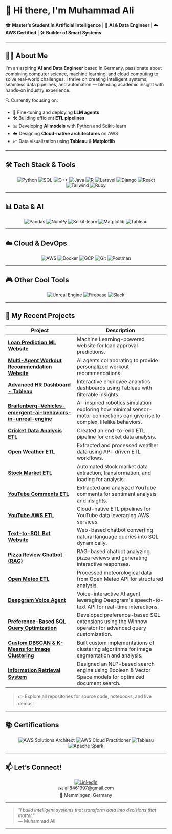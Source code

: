 # 👋 Hi there, I'm Muhammad Ali

🎓 **Master’s Student in Artificial Intelligence** | 🧠 **AI & Data Engineer** | ☁️ **AWS Certified** | 🛠️ **Builder of Smart Systems**

---

## 👨‍💻 About Me

I'm an aspiring **AI and Data Engineer** based in Germany, passionate about combining computer science, machine learning, and cloud computing to solve real-world challenges. I thrive on creating intelligent systems, seamless data pipelines, and automation — blending academic insight with hands-on industry experience.

🔍 Currently focusing on:

- 🤖 Fine-tuning and deploying **LLM agents**
- 🛠 Building efficient **ETL pipelines**
- 📊 Developing **AI models** with Python and Scikit-learn
- ☁️ Designing **Cloud-native architectures** on AWS
- 📈 Data visualization using **Tableau** & **Matplotlib**

---

## 🛠️ Tech Stack & Tools

<div align="center">

![Python](https://img.shields.io/badge/Python-3776AB?style=for-the-badge&logo=python&logoColor=white)
![SQL](https://img.shields.io/badge/SQL-00758F?style=for-the-badge&logo=postgresql&logoColor=white)
![C++](https://img.shields.io/badge/C++-00599C?style=for-the-badge&logo=c%2B%2B&logoColor=white)
![Java](https://img.shields.io/badge/Java-007396?style=for-the-badge&logo=java&logoColor=white)
![R](https://img.shields.io/badge/R-276DC3?style=for-the-badge&logo=r&logoColor=white)
![Laravel](https://img.shields.io/badge/Laravel-F55247?style=for-the-badge&logo=laravel&logoColor=white)
![Django](https://img.shields.io/badge/Django-092E20?style=for-the-badge&logo=django&logoColor=white)
![React](https://img.shields.io/badge/React-20232A?style=for-the-badge&logo=react&logoColor=61DAFB)
![Tailwind](https://img.shields.io/badge/Tailwind_CSS-06B6D4?style=for-the-badge&logo=tailwind-css&logoColor=white)
![Ruby](https://img.shields.io/badge/Ruby-CC342D?style=for-the-badge&logo=ruby&logoColor=white)

</div>

---

## 📊 Data & AI

<div align="center">

![Pandas](https://img.shields.io/badge/Pandas-150458?style=for-the-badge&logo=pandas&logoColor=white)
![NumPy](https://img.shields.io/badge/NumPy-013243?style=for-the-badge&logo=numpy&logoColor=white)
![Scikit-learn](https://img.shields.io/badge/scikit--learn-F7931E?style=for-the-badge&logo=scikitlearn&logoColor=white)
![Matplotlib](https://img.shields.io/badge/Matplotlib-11557C?style=for-the-badge&logo=matplotlib&logoColor=white)
![Tableau](https://img.shields.io/badge/Tableau-E97627?style=for-the-badge&logo=tableau&logoColor=white)

</div>

---

## ☁️ Cloud & DevOps

<div align="center">

![AWS](https://img.shields.io/badge/AWS-232F3E?style=for-the-badge&logo=amazonaws&logoColor=white)
![Docker](https://img.shields.io/badge/Docker-2496ED?style=for-the-badge&logo=docker&logoColor=white)
![GCP](https://img.shields.io/badge/Google_Cloud-4285F4?style=for-the-badge&logo=google-cloud&logoColor=white)
![Git](https://img.shields.io/badge/Git-F05032?style=for-the-badge&logo=git&logoColor=white)
![Postman](https://img.shields.io/badge/Postman-FF6C37?style=for-the-badge&logo=postman&logoColor=white)

</div>

---

## 🎮 Other Cool Tools

<div align="center">

![Unreal Engine](https://img.shields.io/badge/Unreal_Engine-0E1128?style=for-the-badge&logo=unreal-engine&logoColor=white)
![Firebase](https://img.shields.io/badge/Firebase-FFCA28?style=for-the-badge&logo=firebase&logoColor=black)
![Slack](https://img.shields.io/badge/Slack-4A154B?style=for-the-badge&logo=slack&logoColor=white)

</div>

---

## 🚀 My Recent Projects

| Project | Description |
|---------|-------------|
| **[Loan Prediction ML Website](https://github.com/ali8461/loan-prediction-ml-website)** | Machine Learning-powered website for loan approval predictions. |
| **[Multi-Agent Workout Recommendation Website](https://github.com/ali8461/multi-agent-workout-recommendation-website)** | AI agents collaborating to provide personalized workout recommendations. |
| **[Advanced HR Dashboard - Tableau](https://github.com/ali8461/advanced-hr-dashboard-tableau)** | Interactive employee analytics dashboards using Tableau with filterable insights. |
| **[Braitenberg-Vehicles-emergent-ai-behaviors-in-unreal-engine](https://github.com/ali8461/Braitenberg-Vehicles-emergent-ai-behaviors-in-unreal-engine)** | AI-inspired robotics simulation exploring how minimal sensor-motor connections can give rise to complex, lifelike behaviors. |
| **[Cricket Data Analysis ETL](https://github.com/ali8461/cricket-data-analysis-etl)** | Created an end-to-end ETL pipeline for cricket data analysis. |
| **[Open Weather ETL](https://github.com/ali8461/open-weather-etl)** | Extracted and processed weather data using API-driven ETL workflows. |
| **[Stock Market ETL](https://github.com/ali8461/stock-market-etl)** | Automated stock market data extraction, transformation, and loading for analysis. |
| **[YouTube Comments ETL](https://github.com/ali8461/youtube-comments-etl)** | Extracted and analyzed YouTube comments for sentiment analysis and insights. |
| **[YouTube AWS ETL](https://github.com/ali8461/youtube-aws-etl)** | Cloud-native ETL pipelines for YouTube data leveraging AWS services. |
| **[Text-to-SQL Bot Website](https://github.com/ali8461/text-to-sql-bot-website)** | Web-based chatbot converting natural language queries into SQL dynamically. |
| **[Pizza Review Chatbot (RAG)](https://github.com/ali8461/pizza-review-chatbot-rag)** | RAG-based chatbot analyzing pizza reviews and generating interactive responses. |
| **[Open Meteo ETL](https://github.com/ali8461/open-meteo-etl)** | Processed meteorological data from Open Meteo API for structured analysis. |
| **[Deepgram Voice Agent](https://github.com/ali8461/deepgram-voice-agent)** | Voice-interactive AI agent leveraging Deepgram's speech-to-text API for real-time interactions. |
| **[Preference-Based SQL Query Optimization](https://github.com/ali8461/preference-based-sql-query-optimization)** | Developed preference-based SQL extensions using the Winnow operator for advanced query customization. |
| **[Custom DBSCAN & K-Means for Image Clustering](https://github.com/ali8461/custom-dbscan---k-means-for-image-clustering)** | Built custom implementations of clustering algorithms for image segmentation and analysis. |
| **[Information Retrieval System](https://github.com/ali8461/information-retrieval-system)** | Designed an NLP-based search engine using Boolean & Vector Space models for optimized document search. |

> 👉 Explore all repositories for source code, notebooks, and live demos!

---

## 📚 Certifications

<div align="center">

![AWS Solutions Architect](https://img.shields.io/badge/AWS_Solutions_Architect-FF9900?style=for-the-badge&logo=amazon-aws&logoColor=white)
![AWS Cloud Practitioner](https://img.shields.io/badge/AWS_Cloud_Practitioner-232F3E?style=for-the-badge&logo=amazonaws&logoColor=white)
![Tableau](https://img.shields.io/badge/Tableau-COMPLETED-brightgreen?style=for-the-badge)
![Apache Spark](https://img.shields.io/badge/Apache_Spark-D7141A?style=for-the-badge&logo=apache-spark&logoColor=white)

</div>

---

## 📫 Let’s Connect!

<div align="center">

[![LinkedIn](https://img.shields.io/badge/LinkedIn-0A66C2?style=for-the-badge&logo=linkedin&logoColor=white)](https://www.linkedin.com/in/muhammad-ali-75a720186)  
✉️ ali8461997@gmail.com  
📍 Memmingen, Germany  

</div>

---

> *"I build intelligent systems that transform data into decisions that matter."*  
> — Muhammad Ali

---
